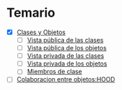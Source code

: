 # Temario

- [x] [Clases y Objetos](temario/introduccion.md)
  - [ ] [Vista pública de las clases](temario/vpubclases.md)
  - [ ] [Vista pública de los objetos](temario/vpubobjetos.md)
  - [ ] [Vista privada de las clases](temario/vprivclases.md)
  - [ ] [Vista privada de los objetos](temario/vprivobjetos.md)
  - [ ] [Miembros de clase](temario/miembros-de-clase.md)
- [ ] [Colaboracion entre objetos:HOOD](temario/colaboracion-entre-objetos.md)

